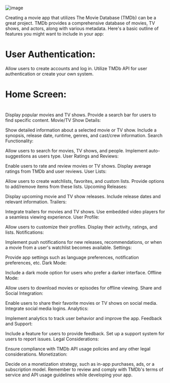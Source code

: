 ![image](https://github.com/Soum-ik/InnovixionTech-Dec1-/assets/110479389/2f7df09d-974f-4ace-9ec0-f630d00dbd2c)

Creating a movie app that utilizes The Movie Database (TMDb) can be a great project. TMDb provides a comprehensive database of movies, TV shows, and actors, along with various metadata. Here's a basic outline of features you might want to include in your app:

<h1>User Authentication:</h1>
Allow users to create accounts and log in.
Utilize TMDb API for user authentication or create your own system.
 


<h1>Home Screen:</h1>
<h1></h1>
<h1></h1>
<h1></h1>
<h1></h1>
Display popular movies and TV shows.
Provide a search bar for users to find specific content.
Movie/TV Show Details:

Show detailed information about a selected movie or TV show.
Include a synopsis, release date, runtime, genres, and cast/crew information.
Search Functionality:

Allow users to search for movies, TV shows, and people.
Implement auto-suggestions as users type.
User Ratings and Reviews:

Enable users to rate and review movies or TV shows.
Display average ratings from TMDb and user reviews.
User Lists:

Allow users to create watchlists, favorites, and custom lists.
Provide options to add/remove items from these lists.
Upcoming Releases:

Display upcoming movie and TV show releases.
Include release dates and relevant information.
Trailers:

Integrate trailers for movies and TV shows.
Use embedded video players for a seamless viewing experience.
User Profile:

Allow users to customize their profiles.
Display their activity, ratings, and lists.
Notifications:

Implement push notifications for new releases, recommendations, or when a movie from a user's watchlist becomes available.
Settings:

Provide app settings such as language preferences, notification preferences, etc.
Dark Mode:

Include a dark mode option for users who prefer a darker interface.
Offline Mode:

Allow users to download movies or episodes for offline viewing.
Share and Social Integration:

Enable users to share their favorite movies or TV shows on social media.
Integrate social media logins.
Analytics:

Implement analytics to track user behavior and improve the app.
Feedback and Support:

Include a feature for users to provide feedback.
Set up a support system for users to report issues.
Legal Considerations:

Ensure compliance with TMDb API usage policies and any other legal considerations.
Monetization:

Decide on a monetization strategy, such as in-app purchases, ads, or a subscription model.
Remember to review and comply with TMDb's terms of service and API usage guidelines while developing your app.
